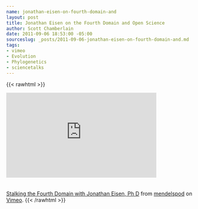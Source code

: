 ```yaml
--- 
name: jonathan-eisen-on-fourth-domain-and
layout: post
title: Jonathan Eisen on the Fourth Domain and Open Science
author: Scott Chamberlain
date: 2011-09-06 18:53:00 -05:00
sourceslug: _posts/2011-09-06-jonathan-eisen-on-fourth-domain-and.md
tags: 
- vimeo
- Evolution
- Phylogenetics
- sciencetalks
---
```


{{< rawhtml >}}
<iframe frameborder="0" height="227" src="http://player.vimeo.com/video/28444926?portrait=0" width="400"></iframe><br /><br /><br /><a href="http://vimeo.com/28444926">Stalking the Fourth Domain with Jonathan Eisen, Ph D</a> from <a href="http://vimeo.com/user8340111">mendelspod</a> on <a href="http://vimeo.com/">Vimeo</a>.
{{< /rawhtml >}}

